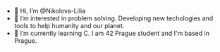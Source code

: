 - 👋 Hi, I’m @Nikolova-Lilia
- 👀 I’m interested in problem solving. Developing new techologies and tools to help humanity and our planet. 
- 🌱 I’m currently learning C. I am 42 Prague student and I'm based in Prague.
<!--- 💞️ I’m looking to collaborate on ... --->
<!--- 📫 How to reach me ... --->
<!--- 😄 Pronouns: ... --->
<!--- ⚡ Fun fact: ... --->

<!---
Nikolova-Lilia/Nikolova-Lilia is a ✨ special ✨ repository because its `README.md` (this file) appears on your GitHub profile.
You can click the Preview link to take a look at your changes.
--->
